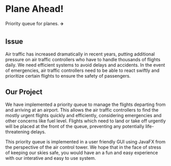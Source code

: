 # Plane Ahead!

Priority queue for planes. ✈️

## Issue
Air traffic has increased dramatically in recent years, putting additional pressure on air traffic controllers who have to handle thousands of flights daily. We need efficient systems to avoid delays and accidents. In the event of emergencies, air traffic controllers need to be able to react swiftly and prioritize certain flights to ensure the safety of passengers.

## Our Project
We have implemented a priority queue to manage the flights departing from and arriving at an airport. This allows the air traffic controllers to find the mostly urgent flights quickly and efficiently, considering emergencies and other concerns like fuel level. Flights which need to land or take off urgently will be placed at the front of the queue, preventing any potentially life-threatening delays. 

This priority queue is implemented in a user friendly GUI using JavaFX from the perspective of the air control tower. We hope that in the face of stress of keeping our skies safe, you would have an a fun and easy experience with our interative and easy to use system.

